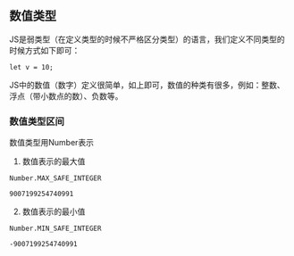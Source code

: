 ## 数值类型

JS是弱类型（在定义类型的时候不严格区分类型）的语言，我们定义不同类型的时候方式如下即可：

```
let v = 10;
```

JS中的数值（数字）定义很简单，如上即可，数值的种类有很多，例如：整数、浮点（带小数点的数）、负数等。

### 数值类型区间

数值类型用Number表示

1. 数值表示的最大值

```
Number.MAX_SAFE_INTEGER

9007199254740991
```

2. 数值表示的最小值

```
Number.MIN_SAFE_INTEGER

-9007199254740991
```


